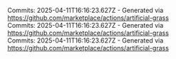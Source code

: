 Commits: 2025-04-11T16:16:23.627Z - Generated via https://github.com/marketplace/actions/artificial-grass
<br>
Commits: 2025-04-11T16:16:23.627Z - Generated via https://github.com/marketplace/actions/artificial-grass
<br>
Commits: 2025-04-11T16:16:23.627Z - Generated via https://github.com/marketplace/actions/artificial-grass
<br>
